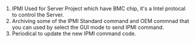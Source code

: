 1. IPMI Used for Server Project which have BMC chip, it's a Intel protocal to control the Server. 
2. Archiving some of the IPMI Standard command and OEM commnad that you can used by select the GUI mode to send IPMI command. 
3. Periodical to update the new IPMI command code. 
